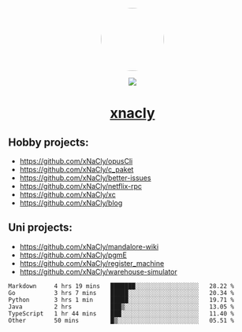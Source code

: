 <p align="center">
  <img style="border-radius: 100px" width="128" height="128" src="https://avatars.githubusercontent.com/u/47723417?v=4"/>
</p>
<p align="center">
  <img src="https://komarev.com/ghpvc/?username=xnacly&&style=flat-square"/>
</p>

<h1 align="center"><a href="https://xnacly.me"> xnacly</a> </h1>

## Hobby projects:
- https://github.com/xNaCly/opusCli
- https://github.com/xNaCly/c_paket
- https://github.com/xNaCly/better-issues
- https://github.com/xNaCly/netflix-rpc
- https://github.com/xNaCly/xc
- https://github.com/xNaCly/blog

## Uni projects:
- https://github.com/xNaCly/mandalore-wiki
- https://github.com/xNaCly/pgmE
- https://github.com/xNaCly/register_machine
- https://github.com/xNaCly/warehouse-simulator


<!--START_SECTION:waka-->

```text
Markdown     4 hrs 19 mins   ███████░░░░░░░░░░░░░░░░░░   28.22 %
Go           3 hrs 7 mins    █████░░░░░░░░░░░░░░░░░░░░   20.34 %
Python       3 hrs 1 min     █████░░░░░░░░░░░░░░░░░░░░   19.71 %
Java         2 hrs           ███▒░░░░░░░░░░░░░░░░░░░░░   13.05 %
TypeScript   1 hr 44 mins    ███░░░░░░░░░░░░░░░░░░░░░░   11.40 %
Other        50 mins         █▒░░░░░░░░░░░░░░░░░░░░░░░   05.51 %
```

<!--END_SECTION:waka-->
